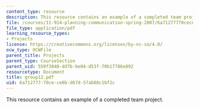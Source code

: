 ```yaml
---
content_type: resource
description: This resource contains an example of a completed team project.
file: /courses/11-914-planning-communication-spring-2007/6a71277770cece0bd67d57ab08c1bf2c_group12.pdf
file_type: application/pdf
learning_resource_types:
- Projects
license: https://creativecommons.org/licenses/by-nc-sa/4.0/
ocw_type: OCWFile
parent_title: Projects
parent_type: CourseSection
parent_uid: 550f3848-dd7b-be04-d53f-70b17786e892
resourcetype: Document
title: group12.pdf
uid: 6a712777-70ce-ce0b-d67d-57ab08c1bf2c
---
```

This resource contains an example of a completed team project.